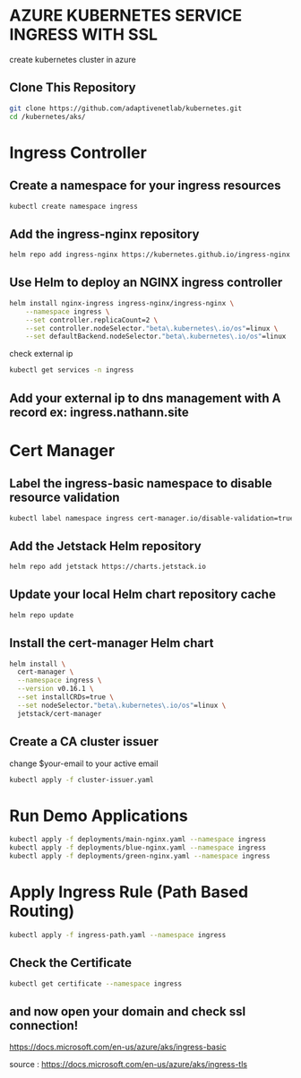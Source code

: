 # AZURE KUBERNETES SERVICE INGRESS WITH SSL
create kubernetes cluster in azure

## Clone This Repository
```bash
git clone https://github.com/adaptivenetlab/kubernetes.git
cd /kubernetes/aks/
```
# Ingress Controller
## Create a namespace for your ingress resources
```bash
kubectl create namespace ingress
```

## Add the ingress-nginx repository
```bash
helm repo add ingress-nginx https://kubernetes.github.io/ingress-nginx
```

## Use Helm to deploy an NGINX ingress controller
```bash
helm install nginx-ingress ingress-nginx/ingress-nginx \
    --namespace ingress \
    --set controller.replicaCount=2 \
    --set controller.nodeSelector."beta\.kubernetes\.io/os"=linux \
    --set defaultBackend.nodeSelector."beta\.kubernetes\.io/os"=linux
```
check external ip
```bash
kubectl get services -n ingress
```

## Add your external ip to dns management with A record ex: ingress.nathann.site

# Cert Manager
## Label the ingress-basic namespace to disable resource validation
```bash
kubectl label namespace ingress cert-manager.io/disable-validation=true
```

## Add the Jetstack Helm repository
```bash
helm repo add jetstack https://charts.jetstack.io
```

## Update your local Helm chart repository cache
```bash
helm repo update
```

## Install the cert-manager Helm chart
```bash
helm install \
  cert-manager \
  --namespace ingress \
  --version v0.16.1 \
  --set installCRDs=true \
  --set nodeSelector."beta\.kubernetes\.io/os"=linux \
  jetstack/cert-manager
```

## Create a CA cluster issuer
change $your-email to your active email
```bash
kubectl apply -f cluster-issuer.yaml
```

# Run Demo Applications
```bash
kubectl apply -f deployments/main-nginx.yaml --namespace ingress
kubectl apply -f deployments/blue-nginx.yaml --namespace ingress
kubectl apply -f deployments/green-nginx.yaml --namespace ingress
```

# Apply Ingress Rule (Path Based Routing)
```bash
kubectl apply -f ingress-path.yaml --namespace ingress
```

## Check the Certificate
```bash
kubectl get certificate --namespace ingress
```

## and now open your domain and check ssl connection!

https://docs.microsoft.com/en-us/azure/aks/ingress-basic

source : https://docs.microsoft.com/en-us/azure/aks/ingress-tls